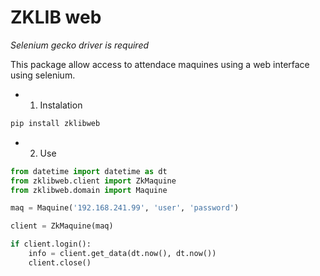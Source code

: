 # ZKLIB web

*Selenium gecko driver is required*

This package allow access to attendace maquines using a web interface using selenium.

* 1. Instalation
  
```bash
pip install zklibweb
```

* 2. Use

```python
from datetime import datetime as dt
from zklibweb.client import ZkMaquine
from zklibweb.domain import Maquine

maq = Maquine('192.168.241.99', 'user', 'password')

client = ZkMaquine(maq)

if client.login():
    info = client.get_data(dt.now(), dt.now())
    client.close()
```

